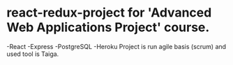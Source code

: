 # react-redux-project for 'Advanced Web Applications Project' course. 

-React
-Express
-PostgreSQL
-Heroku
Project is run agile basis (scrum) and used tool is Taiga.
